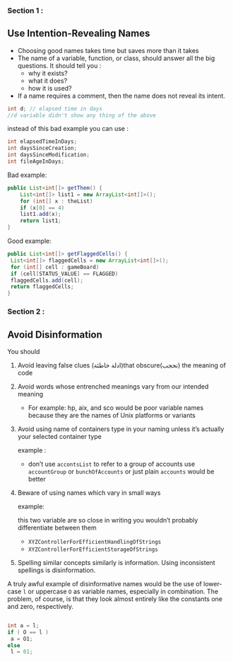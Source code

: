 ### Section 1 :

## Use Intention-Revealing Names

- Choosing good names takes time but saves more than it takes
- The name of a variable, function, or class, should answer all the big questions.
  It should tell you :
  - why it exists?
  - what it does?
  - how it is used?
- If a name requires a comment, then the name does not reveal its intent.

```java
int d; // elapsed time in days
//d variable didn't show any thing of the above
```

instead of this bad example you can use :

```java
int elapsedTimeInDays;
int daysSinceCreation;
int daysSinceModification;
int fileAgeInDays;
```

Bad example:

```java
public List<int[]> getThem() {
	List<int[]> list1 = new ArrayList<int[]>();
	for (int[] x : theList)
	if (x[0] == 4)
	list1.add(x);
	return list1;
}
```

Good example:

```java
public List<int[]> getFlaggedCells() {
 List<int[]> flaggedCells = new ArrayList<int[]>();
 for (int[] cell : gameBoard)
 if (cell[STATUS_VALUE] == FLAGGED)
 flaggedCells.add(cell);
 return flaggedCells;
}
```

### Section 2 :

## Avoid Disinformation

You should

1. Avoid leaving false clues (ادلة خاطئة)that obscure(تحجب) the meaning of code
2. Avoid words whose entrenched meanings vary from our intended meaning
   - For example:
     hp, aix, and sco would be poor variable names because they are the names of Unix platforms or variants
3. Avoid using name of containers type in your naming unless it’s actually your selected container type

   example :

   - don’t use `accontsList` to refer to a group of accounts use `accountGroup` or `bunchOfAccounts` or just plain `accounts` would be better

4. Beware of using names which vary in small ways

   example:

   this two variable are so close in writing you wouldn’t probably differentiate between them

   - `XYZControllerForEfficientHandlingOfStrings`
   - `XYZControllerForEfficientStorageOfStrings`

5. Spelling similar concepts similarly is information. Using inconsistent spellings is disinformation.

A truly awful example of disinformative names would be the use of lower-case `l` or
uppercase `O` as variable names, especially in combination. The problem, of course, is that
they look almost entirely like the constants one and zero, respectively.

```java

int a = l;
if ( O == l )
 a = O1;
else
 l = 01;
```
